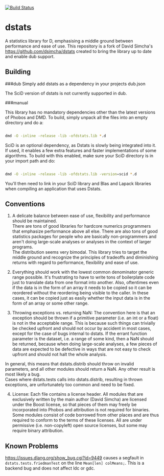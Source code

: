 [![Build Status](https://travis-ci.org/DlangScience/dstats.svg?branch=master)](https://travis-ci.org/DlangScience/dstats)

dstats
======

A statistics library for D, emphasising a middle ground between performance and ease 
of use. This repository is a fork of David Simcha's https://github.com/dsimcha/dstats
created to bring the library up to date and enable dub support.


Building
--------

###dub
Simply add dstats as a dependency in your projects dub.json

The SciD version of dstats is not currently supported in dub.

###manual

This library has no mandatory dependencies other than the latest versions of Phobos 
and DMD.
To build, simply unpack all the files into an empty directory and do a:

```sh

dmd -O -inline -release -lib -ofdstats.lib *.d
```

SciD is an optional dependency, as Dstats is slowly being integrated into it.
If used, it enables a few extra features and faster implementations of some 
algorithms.
To build with this enabled, make sure your SciD directory is in your import path and 
do:

```sh

dmd -O -inline -release -lib -ofdstats.lib -version=scid *.d
```

You'll then need to link in your SciD library and Blas and Lapack libraries when 
compiling
an application that uses Dstats.

Conventions
-----------

1.  A delicate balance between ease of use, flexibility and performance should be maintained.  
There are tons of good libraries for hardcore numerics programmers that emphasize performance above 
all else.  There are also tons of good statistics packages for people who are basically 
non-programmers and aren't doing large-scale analyses or analyses in the context of larger programs.  
The distribution seems very bimodal.  This library tries to target the middle ground and recognize
the principles of tradeoffs and diminishing returns with regard to performance, flexibility 
and ease of use.

2.  Everything should work with the lowest common denominator generic range possible.  It's 
frustrating to have to write tons of boilerplate code just to translate data from one format into 
another.  Also, oftentimes even if the data is in the form of an array it needs to be copied so it 
can be reordered without the reordering being visible to the caller.  In these cases, it can be 
copied just as easily whether the input data is in the form of an array or some other range.

3.  Throwing exceptions vs. returning NaN:  The convention here is that an exception should be
thrown if a primitive parameter (i.e. an int or a float) is not in the acceptable range.  This is
because such things can trivially be checked upfront and should not occur by accident in most cases,
except for the case of bugs internal to dstats.  If the errant function parameter is the dataset, 
i.e. a range of some kind, then a NaN should be returned, because when doing large-scale analyses, 
a few pieces of data are expected to be defective in ways that are not easy to check upfront and 
should not halt the whole analysis.

In general, this means that dstats.distrib should throw on invalid parameters,
and all other modules should return a NaN.  Any other result is most likely a bug.  
Cases where dstats.tests calls into dstats.distrib, resulting in thrown exceptions, are 
unfortunately too common and need to be fixed.

4.  License:  Each file contains a license header.  All modules that are exclusively written by
the main author (David Simcha) are licensed under the Boost license, so that pieces of them may
freely be incorporated into Phobos and attribution is not required for binaries.  Some modules
consist of code borrowed from other places and are thus required to conform to the terms of these
licenses.  All are under permissive (i.e. non-copyleft) open source licenses, but some may require 
binary attribution.  

Known Problems
--------------

https://issues.dlang.org/show_bug.cgi?id=9449 causes a segfault in ```dstats.tests.friedmanTest``` on the line ```Mean[len] colMeans;```. This is a backend bug and does not affect ldc or gdc.
